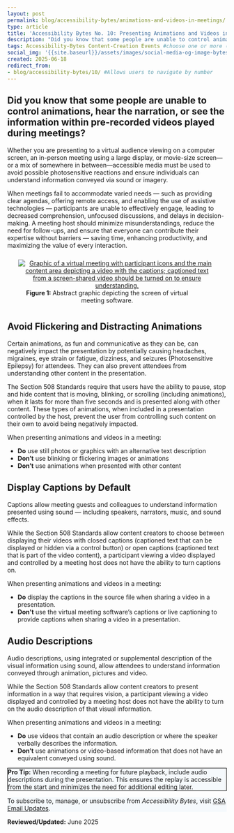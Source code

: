 ```yaml
---
layout: post
permalink: blog/accessibility-bytes/animations-and-videos-in-meetings/
type: article
title: 'Accessibility Bytes No. 10: Presenting Animations and Videos in Meetings'
description: "Did you know that some people are unable to control animations, hear the narration, or see the information within pre-recorded videos played during meetings?"
tags: Accessibility-Bytes Content-Creation Events #choose one or more (space separated): Accessibility-Bytes Acquisition Content-Creation Design-and-Develop Events Policy-and-Management Testing
social_img: '{{site.baseurl}}/assets/images/social-media-og-image-bytes.jpg'
created: 2025-06-18
redirect_from:
- blog/accessibility-bytes/10/ #Allows users to navigate by number
---
```

<h2 style="line-height:1.2;">Did you know that some people are unable to control animations, hear the narration, or see the information within pre-recorded videos played during meetings?</h2>

Whether you are presenting to a virtual audience viewing on a computer screen, an in-person meeting using a large display, or movie-size screen&mdash;or a mix of somewhere in between&mdash;accessible media must be used to avoid possible photosensitive reactions and ensure individuals can understand information conveyed via sound or imagery.

When meetings fail to accommodate varied needs — such as providing clear agendas, offering remote access, and enabling the use of assistive technologies — participants are unable to effectively engage, leading to decreased comprehension, unfocused discussions, and delays in decision-making. A meeting host should minimize misunderstandings, reduce the need for follow-ups, and ensure that everyone can contribute their expertise without barriers — saving time, enhancing productivity, and maximizing the value of every interaction.

<div class="tablet:grid-col" style="margin: auto; max-width: 90%; text-align: center; padding: 10px 0px">
   <div class="margin-top-1"><a href="https://www.section508.gov"><img src="{{site.baseurl}}/assets/images/byte-010-figure-1.jpg" alt="Graphic of a virtual meeting with participant icons and the main content area depicting a video with the captions;  captioned text from a screen-shared video should be turned on to ensure understanding." aria-describedby="figure-1" class="border-2px border-base-light shadow-2 padding-1"></a>
   </div>
   <div class="font-mono-3xs margin-x-auto auto" style="max-width: 90%; text-align: center;"><span id="figure-1"><strong>Figure 1: </strong>Abstract graphic depicting the screen of virtual meeting software.</span>
   </div>
</div>

## Avoid Flickering and Distracting Animations
Certain animations, as fun and communicative as they can be, can negatively impact the presentation by potentially causing headaches, migraines, eye strain or fatigue, dizziness, and seizures (Photosensitive Epilepsy) for attendees. They can also prevent attendees from understanding other content in the presentation.

The Section 508 Standards require that users have the ability to pause, stop and hide content that is moving, blinking, or scrolling (including animations), when it lasts for more than five seconds and is presented along with other content. These types of animations, when included in a presentation controlled by the host, prevent the user from controlling such content on their own to avoid being negatively impacted. 

When presenting animations and videos in a meeting:

* **Do** use still photos or graphics with an alternative text description
* **Don’t** use blinking or flickering images or animations
* **Don’t** use animations when presented with other content

## Display Captions by Default
Captions allow meeting guests and colleagues to understand information presented using sound — including speakers, narrators, music, and sound effects.

While the Section 508 Standards allow content creators to choose between displaying their videos with closed captions (captioned text that can be displayed or hidden via a control button) or open captions (captioned text that is part of the video content), a participant viewing a video displayed and controlled by a meeting host does not have the ability to turn captions on. 

When presenting animations and videos in a meeting:

* **Do** display the captions in the source file when sharing a video in a presentation. 
* **Don't** use the virtual meeting software’s captions or live captioning to provide captions when sharing a video in a presentation.

## Audio Descriptions
Audio descriptions, using integrated or supplemental description of the visual information using sound, allow attendees to understand information conveyed through animation, pictures and video. 

While the Section 508 Standards allow content creators to present information in a way that requires vision, a participant viewing a video displayed and controlled by a meeting host does not have the ability to turn on the audio description of that visual information.

When presenting animations and videos in a meeting: 

* **Do** use videos that contain an audio description or where the speaker verbally describes the information.
* **Don’t** use animations or video-based information that does not have an equivalent conveyed using sound.

<div class="grid-col-12 border-base radius-lg padding-1" style="border: 1px solid black; background-color: #f5f9fc;">
  <strong>Pro Tip:</strong> When recording a meeting for future playback, include audio descriptions during the presentation. This ensures the replay is accessible from the start and minimizes the need for additional editing later.
</div>
<p/>
<div class="border-base radius-lg border-1px padding-1" style="width: 100%; background-color: #f5f9fc;">
To subscribe to, manage, or unsubscribe from <em>Accessibility Bytes</em>, visit <a href="https://public.govdelivery.com/accounts/USGSA/subscriber/new?topic_id=USGSA_1324" target="_blank" class="usa-link--external">GSA Email Updates</a>.
</div>

**Reviewed/Updated:** June 2025
